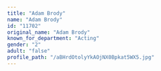 ```yaml
---
title: "Adam Brody"
name: "Adam Brody"
id: "11702"
original_name: "Adam Brody"
known_for_department: "Acting"
gender: "2"
adult: "false"
profile_path: "/aBHrdOtolyYkAOjNX0Bpkat5WX5.jpg"
---
```

